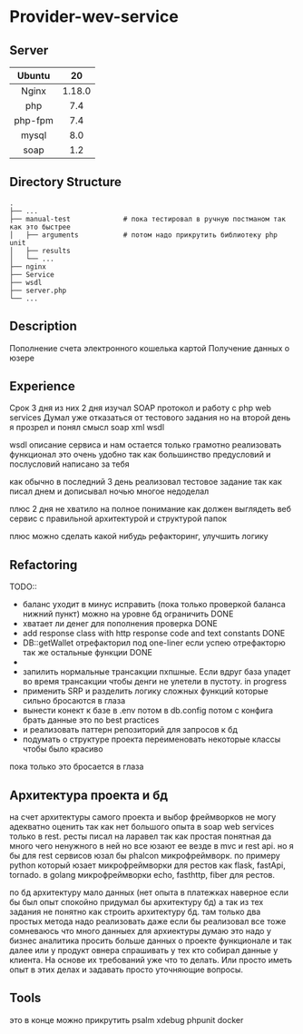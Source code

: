 # Provider-wev-service

## Server

| Ubuntu | 20 |
| :---: | :---: |
| Nginx | 1.18.0 |
| php | 7.4 | 
| php-fpm | 7.4 | 
| mysql | 8.0 | 
| soap | 1.2 |

## Directory Structure

    .
    ├── ...
    ├── manual-test             # пока тестировал в ручную постманом так как это быстрее
    │   ├── arguments           # потом надо прикрутить библиотеку php unit
    │   ├── results              
    │   └── ...
    ├── nginx   
    ├── Service   
    ├── wsdl   
    ├── server.php   
    └── ...


## Description

Пополнение счета электронного кошелька картой
Получение данных о юзере

## Experience

Срок 3 дня из них 2 дня изучал SOAP протокол и работу
с php web services
Думал уже отказаться от тестового задания но на второй день
я прозрел и понял смысл soap xml wsdl

wsdl описание сервиса и нам остается только грамотно реализовать
функционал это очень удобно так как большинство предусловий и послусловий
написано за тебя

как обычно в последний 3 день реализовал тестовое задание
так как писал днем и дописывал ночью многое недоделал

плюс 2 дня не хватило на полное понимание как должен выглядеть
веб сервис с правильной архитектурой и структурой папок

плюс можно сделать какой нибудь рефакторинг, улучшить логику

## Refactoring

TODO:: 
* баланс уходит в минус исправить (пока только проверкой баланса нижний пункт) можно на уровне бд ограничить DONE
* хватает ли денег для пополнения проверка DONE
* add response class with http response code and text constants DONE
* DB::getWallet отрефакторил под one-liner если успею отрефакторю так же остальные функции DONE
*
* запилить нормальные трансакции пхпшные. Если вдруг база упадет во время трансакции чтобы денги не улетели в пустоту. in progress
* применить SRP и разделить логику сложных функций которые сильно бросаются в глаза
* вынести конект к базе в .env потом в db.config потом с конфига брать данные это по best practices
* и реализовать паттерн репозиторий для запросов к бд
* подумать о структуре проекта переименовать некоторые классы чтобы было красиво

пока только это бросается в глаза

## Архитектура проекта и бд

на счет архитектуры самого проекта и выбор фреймворков не могу адекватно оценить
так как нет большого опыта в soap web services только в rest. ресты писал на ларавел так как простая понятная да много 
чего ненужного в ней но все юзают ее везде в mvc и rest api. но я бы для rest сервисов юзал бы phalcon микрофреймворк.
по примеру python который юзает микрофреймворки для рестов как flask, fastApi, tornado.
в golang микрофреймворки echo, fasthttp, fiber для рестов.

по бд архитектуру мало данных (нет опыта в платежках наверное если бы был опыт спокойно придумал бы архитектуру бд) а 
так из тех задания не понятно как строить архитектуру бд. там только два простых метода надо реализовать даже если бы
реализовал все тоже сомневаюсь что много данныех для архиектуры думаю это надо у бизнес аналитика
просить больше данных о проекте функционале и так далее или у продукт овнера спрашивать у тех
кто собирал данные у клиента. На основе их требований уже что то делать. Или просто иметь опыт в этих делах и задавать
просто уточняющие вопросы.

## Tools

это в конце можно прикрутить
psalm xdebug phpunit docker







